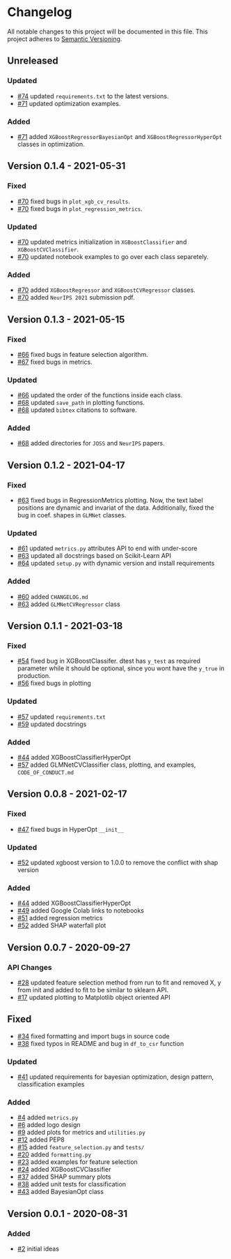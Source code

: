 # Changelog
All notable changes to this project will be documented in this file.
This project adheres to [Semantic Versioning](http://semver.org/).

## Unreleased

### Updated
* [#74](https://github.com/slickml/slick-ml/pull/74) updated `requirements.txt` to the latest versions.
* [#71](https://github.com/slickml/slick-ml/pull/71) updated optimization examples.

### Added
* [#71](https://github.com/slickml/slick-ml/pull/71) added `XGBoostRegressorBayesianOpt` and `XGBoostRegressorHyperOpt` classes in optimization. 

## Version 0.1.4 - 2021-05-31

### Fixed
* [#70](https://github.com/slickml/slick-ml/pull/70) fixed bugs in `plot_xgb_cv_results`. 
* [#70](https://github.com/slickml/slick-ml/pull/70) fixed bugs in `plot_regression_metrics`. 


### Updated
* [#70](https://github.com/slickml/slick-ml/pull/70) updated metrics initialization in `XGBoostClassifier` and `XGBoostCVClassifier`.
* [#70](https://github.com/slickml/slick-ml/pull/70) updated notebook examples to go over each class separetely.

### Added
* [#70](https://github.com/slickml/slick-ml/pull/70) added `XGBoostRegressor` and `XGBoostCVRegressor` classes.
* [#70](https://github.com/slickml/slick-ml/pull/70) added `NeurIPS 2021` submission pdf.


## Version 0.1.3 - 2021-05-15

### Fixed
* [#66](https://github.com/slickml/slick-ml/pull/66) fixed bugs in feature selection algorithm. 
* [#67](https://github.com/slickml/slick-ml/pull/67) fixed bugs in metrics. 

### Updated
* [#66](https://github.com/slickml/slick-ml/pull/66) updated the order of the functions inside each class.
* [#68](https://github.com/slickml/slick-ml/pull/68) updated `save_path` in plotting functions.
* [#68](https://github.com/slickml/slick-ml/pull/68) updated `bibtex` citations to software.

### Added
* [#68](https://github.com/slickml/slick-ml/pull/68) added directories for `JOSS` and `NeurIPS` papers.


## Version 0.1.2 - 2021-04-17

### Fixed
* [#63](https://github.com/slickml/slick-ml/pull/63) fixed bugs in RegressionMetrics plotting. Now, the text label positions are dynamic and invariat of the data. Additionally, fixed the bug in coef. shapes in `GLMNet` classes. 

### Updated
* [#61](https://github.com/slickml/slick-ml/pull/61) updated `metrics.py` attributes API to end with under-score
* [#63](https://github.com/slickml/slick-ml/pull/63) updated all docstrings based on Scikit-Learn API
* [#64](https://github.com/slickml/slick-ml/pull/64) updated `setup.py` with dynamic version and install requirements

### Added
* [#60](https://github.com/slickml/slick-ml/pull/60) added `CHANGELOG.md`
* [#63](https://github.com/slickml/slick-ml/pull/63) added `GLMNetCVRegressor` class

## Version 0.1.1 - 2021-03-18

### Fixed
* [#54](https://github.com/slickml/slick-ml/pull/54) fixed bug in XGBoostClassifer. dtest has `y_test` as required parameter while it should be optional, since you wont have the `y_true` in production.
* [#56](https://github.com/slickml/slick-ml/pull/56) fixed bugs in plotting

### Updated
* [#57](https://github.com/slickml/slick-ml/pull/57) updated `requirements.txt`
* [#59](https://github.com/slickml/slick-ml/pull/59) updated docstrings

### Added
* [#44](https://github.com/slickml/slick-ml/pull/44) added XGBoostClassifierHyperOpt
* [#57](https://github.com/slickml/slick-ml/pull/57) added GLMNetCVClassifier class, plotting, and examples, `CODE_OF_CONDUCT.md`

## Version 0.0.8 - 2021-02-17

### Fixed
* [#47](https://github.com/slickml/slick-ml/pull/47) fixed bugs in HyperOpt `__init__`
### Updated
* [#52](https://github.com/slickml/slick-ml/pull/52) updated xgboost version to 1.0.0 to remove the conflict with shap version

### Added
* [#44](https://github.com/slickml/slick-ml/pull/44) added XGBoostClassifierHyperOpt
* [#49](https://github.com/slickml/slick-ml/pull/49) added Google Colab links to notebooks
* [#51](https://github.com/slickml/slick-ml/pull/51) added regression metrics
* [#52](https://github.com/slickml/slick-ml/pull/52) added SHAP waterfall plot


## Version 0.0.7 - 2020-09-27

### API Changes
* [#28](https://github.com/slickml/slick-ml/pull/28) updated feature selection method from run to fit and removed X, y from init and added to fit to be similar to sklearn API.
* [#17](https://github.com/slickml/slick-ml/pull/17) updated plotting to Matplotlib object oriented API

## Fixed
* [#34](https://github.com/slickml/slick-ml/pull/34) fixed formatting and import bugs in source code
* [#38](https://github.com/slickml/slick-ml/pull/38) fixed typos in README and bug in `df_to_csr` function

### Updated
* [#41](https://github.com/slickml/slick-ml/pull/41) updated requirements for bayesian optimization, design pattern, classification examples

### Added
* [#4](https://github.com/slickml/slick-ml/pull/4) added `metrics.py`
* [#6](https://github.com/slickml/slick-ml/pull/6) added logo design
* [#9](https://github.com/slickml/slick-ml/pull/9) added plots for metrics and `utilities.py`
* [#12](https://github.com/slickml/slick-ml/pull/12) added PEP8
* [#15](https://github.com/slickml/slick-ml/pull/15) added `feature_selection.py` and `tests/`
* [#20](https://github.com/slickml/slick-ml/pull/20) added `formatting.py`
* [#23](https://github.com/slickml/slick-ml/pull/23) added examples for feature selection
* [#24](https://github.com/slickml/slick-ml/pull/24) added XGBoostCVClassifier
* [#37](https://github.com/slickml/slick-ml/pull/37) added SHAP summary plots
* [#38](https://github.com/slickml/slick-ml/pull/38) added unit tests for classification
* [#43](https://github.com/slickml/slick-ml/pull/43) added BayesianOpt class


## Version 0.0.1 - 2020-08-31
### Added
* [#2](https://github.com/slickml/slick-ml/pull/2) initial ideas
